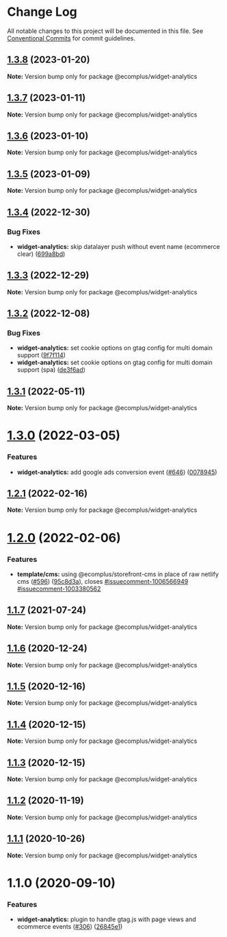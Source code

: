 # Change Log

All notable changes to this project will be documented in this file.
See [Conventional Commits](https://conventionalcommits.org) for commit guidelines.

## [1.3.8](https://github.com/ecomplus/storefront/compare/@ecomplus/widget-analytics@1.3.7...@ecomplus/widget-analytics@1.3.8) (2023-01-20)

**Note:** Version bump only for package @ecomplus/widget-analytics

## [1.3.7](https://github.com/ecomplus/storefront/compare/@ecomplus/widget-analytics@1.3.6...@ecomplus/widget-analytics@1.3.7) (2023-01-11)

**Note:** Version bump only for package @ecomplus/widget-analytics

## [1.3.6](https://github.com/ecomplus/storefront/compare/@ecomplus/widget-analytics@1.3.5...@ecomplus/widget-analytics@1.3.6) (2023-01-10)

**Note:** Version bump only for package @ecomplus/widget-analytics

## [1.3.5](https://github.com/ecomplus/storefront/compare/@ecomplus/widget-analytics@1.3.4...@ecomplus/widget-analytics@1.3.5) (2023-01-09)

**Note:** Version bump only for package @ecomplus/widget-analytics

## [1.3.4](https://github.com/ecomplus/storefront/compare/@ecomplus/widget-analytics@1.3.3...@ecomplus/widget-analytics@1.3.4) (2022-12-30)

### Bug Fixes

- **widget-analytics:** skip datalayer push without event name (ecommerce clear) ([699a8bd](https://github.com/ecomplus/storefront/commit/699a8bd716dc40f66b608d2d69e5ac8c2239ead2))

## [1.3.3](https://github.com/ecomplus/storefront/compare/@ecomplus/widget-analytics@1.3.2...@ecomplus/widget-analytics@1.3.3) (2022-12-29)

**Note:** Version bump only for package @ecomplus/widget-analytics

## [1.3.2](https://github.com/ecomplus/storefront/compare/@ecomplus/widget-analytics@1.3.1...@ecomplus/widget-analytics@1.3.2) (2022-12-08)

### Bug Fixes

- **widget-analytics:** set cookie options on gtag config for multi domain support ([9f7f114](https://github.com/ecomplus/storefront/commit/9f7f1147fcf953522b08476061f82e0f1eae1630))
- **widget-analytics:** set cookie options on gtag config for multi domain support (spa) ([de3f6ad](https://github.com/ecomplus/storefront/commit/de3f6ade6c40fc4ed7a78ef674a58d3d02314e76))

## [1.3.1](https://github.com/ecomplus/storefront/compare/@ecomplus/widget-analytics@1.3.0...@ecomplus/widget-analytics@1.3.1) (2022-05-11)

**Note:** Version bump only for package @ecomplus/widget-analytics

# [1.3.0](https://github.com/ecomplus/storefront/compare/@ecomplus/widget-analytics@1.2.1...@ecomplus/widget-analytics@1.3.0) (2022-03-05)

### Features

- **widget-analytics:** add google ads conversion event ([#646](https://github.com/ecomplus/storefront/issues/646)) ([0078945](https://github.com/ecomplus/storefront/commit/0078945a88088257c8d92bc5512d3d3829781582))

## [1.2.1](https://github.com/ecomplus/storefront/compare/@ecomplus/widget-analytics@1.2.0...@ecomplus/widget-analytics@1.2.1) (2022-02-16)

**Note:** Version bump only for package @ecomplus/widget-analytics

# [1.2.0](https://github.com/ecomplus/storefront/compare/@ecomplus/widget-analytics@1.1.7...@ecomplus/widget-analytics@1.2.0) (2022-02-06)

### Features

- **template/cms:** using @ecomplus/storefront-cms in place of raw netlify cms ([#596](https://github.com/ecomplus/storefront/issues/596)) ([95c8d3a](https://github.com/ecomplus/storefront/commit/95c8d3ab3f73b0b1dff0a1f5f45b5abfb6dddafa)), closes [#issuecomment-1006566949](https://github.com/ecomplus/storefront/issues/issuecomment-1006566949) [#issuecomment-1003380562](https://github.com/ecomplus/storefront/issues/issuecomment-1003380562)

## [1.1.7](https://github.com/ecomplus/storefront/compare/@ecomplus/widget-analytics@1.1.6...@ecomplus/widget-analytics@1.1.7) (2021-07-24)

**Note:** Version bump only for package @ecomplus/widget-analytics

## [1.1.6](https://github.com/ecomplus/storefront/compare/@ecomplus/widget-analytics@1.1.5...@ecomplus/widget-analytics@1.1.6) (2020-12-24)

**Note:** Version bump only for package @ecomplus/widget-analytics

## [1.1.5](https://github.com/ecomplus/storefront/compare/@ecomplus/widget-analytics@1.1.4...@ecomplus/widget-analytics@1.1.5) (2020-12-16)

**Note:** Version bump only for package @ecomplus/widget-analytics

## [1.1.4](https://github.com/ecomplus/storefront/compare/@ecomplus/widget-analytics@1.1.3...@ecomplus/widget-analytics@1.1.4) (2020-12-15)

**Note:** Version bump only for package @ecomplus/widget-analytics

## [1.1.3](https://github.com/ecomplus/storefront/compare/@ecomplus/widget-analytics@1.1.2...@ecomplus/widget-analytics@1.1.3) (2020-12-15)

**Note:** Version bump only for package @ecomplus/widget-analytics

## [1.1.2](https://github.com/ecomplus/storefront/compare/@ecomplus/widget-analytics@1.1.1...@ecomplus/widget-analytics@1.1.2) (2020-11-19)

**Note:** Version bump only for package @ecomplus/widget-analytics

## [1.1.1](https://github.com/ecomplus/storefront/compare/@ecomplus/widget-analytics@1.1.0...@ecomplus/widget-analytics@1.1.1) (2020-10-26)

**Note:** Version bump only for package @ecomplus/widget-analytics

# 1.1.0 (2020-09-10)

### Features

- **widget-analytics:** plugin to handle gtag.js with page views and ecommerce events ([#306](https://github.com/ecomplus/storefront/issues/306)) ([26845e1](https://github.com/ecomplus/storefront/commit/26845e1fe11a8913dddc5d3862311db4fac6d859))
